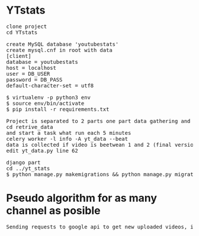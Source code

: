 # YTstats
<pre>
clone project
cd YTstats

create MySQL database 'youtubestats'
create mysql.cnf in root with data
[client]
database = youtubestats
host = localhost
user = DB_USER
password = DB_PASS
default-character-set = utf8

$ virtualenv -p python3 env 
$ source env/bin/activate
$ pip install -r requirements.txt

Project is separated to 2 parts one part data gathering and data insertation:
cd retrive_data
and start a task what run each 5 minutes
celery worker -l info -A yt_data --beat
data is collected if video is beetwean 1 and 2 (final version 0.95 and 1.05) hours online to change this 
edit yt_data.py line 62

django part 
cd ../yt_stats
$ python manage.py makemigrations && python manage.py migrate $$ python manage.py runserver
</pre>

<h1>Pseudo algorithm for as many channel as posible</h1>
<pre>
Sending requests to google api to get new uploaded videos, if new video is uploaded store upload time to db, next, set time to start function if video online time is near 1 hour. If many processes are started at same time, add threads.   
</pre>

